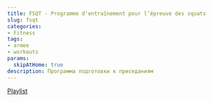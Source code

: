 ```yaml
---
title: FSQT - Programme d'entraînement pour l’épreuve des squats
slug: fsqt
categories:
- Fitness
tags:
- armee
- workouts
params:
  skipAtHome: true
description: Программа подготовки к приседаниям
---
```

[Playlist](https://youtube.com/playlist?list=PLePB1BEtiZ_1TdAz13O7XKLwwYDDEMP1i&si=zthnl72anyU33c6s)

